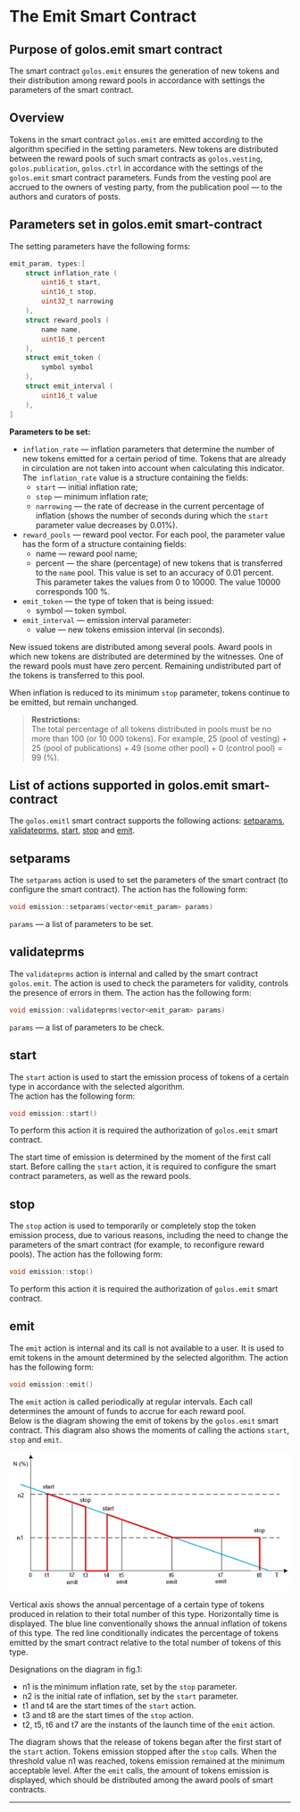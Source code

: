 # The Emit Smart Contract

## Purpose of golos.emit smart contract
The smart contract `golos.emit` ensures the generation of new tokens and their distribution among reward pools in accordance with settings the parameters of the smart contract.  

## Overview
Tokens in the smart contract `golos.emit` are emitted according to the algorithm specified in the setting parameters. New tokens are distributed between the reward pools of such smart contracts as `golos.vesting`, `golos.publication`, `golos.ctrl` in accordance with the settings of the `golos.emit` smart contract parameters. Funds from the vesting pool are accrued to the owners of vesting party, from the publication pool — to the authors and curators of posts.  

## Parameters set in golos.emit smart-contract
The setting parameters have the following forms:  
```cpp
emit_param, types:[
    struct inflation_rate (
        uint16_t start,
        uint16_t stop,
        uint32_t narrowing
    ),
    struct reward_pools (
        name name,
        uint16_t percent
    ),
    struct emit_token (
        symbol symbol
    ),
    struct emit_interval (
        uint16_t value
    ),
]
```
**Parameters to be set:**  
  * `inflation_rate` — inflation parameters that determine the number of new tokens emitted for a certain period of time. Tokens that are already in circulation are not taken into account when calculating this indicator. The` inflation_rate` value is a structure containing the fields:
    * `start` — initial inflation rate;
    * `stop` — minimum inflation rate;
    * `narrowing` — the rate of decrease in the current percentage of inflation (shows the number of seconds during which the `start` parameter value decreases by 0.01%).
  * `reward_pools` — reward pool vector. For each pool, the parameter value has the form of a structure containing fields:
    * name — reward pool name;
    * percent —  the share (percentage) of new tokens that is transferred to the `name` pool. This value is set to an accuracy of 0.01 percent. This parameter takes the values from 0 to 10000. The value 10000 corresponds 100 %.
  * `emit_token` — the type of token that is being issued:
    * symbol — token symbol.
  * `emit_interval` — emission interval parameter:
    * value — new tokens emission interval (in seconds).  

New issued tokens are distributed among several pools. Award pools in which new tokens are distributed are determined by the witnesses. One of the reward pools must have zero percent. Remaining undistributed part of the tokens is transferred to this pool.  
 
When inflation is reduced to its minimum `stop` parameter, tokens continue to be emitted, but remain unchanged.  
 
> **Restrictions:**  
> The total percentage of all tokens distributed in pools must be no more than 100 (or 10 000 tokens). For example, 25 (pool of vesting) + 25 (pool of publications) + 49 (some other pool) + 0 (control pool) = 99 (%).  

## List of actions supported in golos.emit smart-contract
The `golos.emitl` smart contract supports the following actions: [setparams](#setparams), [validateprms](#validateprms), [start](#start), [stop](#stop) and [emit](#emit).  

## setparams
The `setparams` action is used to set the parameters of the smart contract (to configure the smart contract). The action has the following form:
```cpp
void emission::setparams(vector<emit_param> params)
```
`params` — a list of parameters to be set.  

## validateprms
The `validateprms` action is internal and called by the smart contract `golos.emit`. The action is used to check the parameters for validity, controls the presence of errors in them. The action has the following form:
```cpp
void emission::validateprms(vector<emit_param> params)
```
`params` — a list of parameters to be check.  

## start
The `start` action is used to start the emission process of tokens of a certain type in accordance with the selected algorithm.  
The action has the following form:
```cpp
void emission::start()
```
To perform this action it is required the authorization of `golos.emit` smart contract.  

The start time of emission is determined by the moment of the first call start. Before calling the `start` action, it is required to configure the smart contract parameters, as well as the reward pools.  
 
## stop
The `stop` action is used to temporarily or completely stop the token emission process, due to various reasons, including the need to change the parameters of the smart contract (for example, to reconfigure reward pools). The action has the following form:
```cpp
void emission::stop()
```
To perform this action it is required the authorization of `golos.emit` smart contract.  

## emit
The `emit` action is internal and its call is not available to a user. It is used to emit tokens in the amount determined by the selected algorithm. The action has the following form:
```cpp
void emission::emit()
```
The `emit` action is called periodically at regular intervals. Each call determines the amount of funds to accrue for each reward pool.  
Below is the diagram showing the emit of tokens by the `golos.emit` smart contract. This diagram also shows the moments of calling the actions `start`,` stop` and `emit`.  
 
![Fig.1 — Diagram of emitting the tokens by the smart contract](./images/emit_contract.jpg)  
 
Vertical axis shows the annual percentage of a certain type of tokens produced in relation to their total number of this type. Horizontally time is displayed. The blue line conventionally shows the annual inflation of tokens of this type. The red line conditionally indicates the percentage of tokens emitted by the smart contract relative to the total number of tokens of this type.  
 
Designations on the diagram in fig.1:
  * n1 is the minimum inflation rate, set by the `stop` parameter.
  * n2 is the initial rate of inflation, set by the `start` parameter.
  * t1 and t4 are the start times of the `start` action.
  * t3 and t8 are the start times of the `stop` action.
  * t2, t5, t6 and t7 are the instants of the launch time of the `emit` action.  
  
The diagram shows that the release of tokens began after the first start of the `start` action. Tokens emission stopped after the `stop` calls. When the threshold value n1 was reached, tokens emission remained at the minimum acceptable level. After the `emit` calls, the amount of tokens emission is displayed, which should be distributed among the award pools of smart contracts.  
**** 
